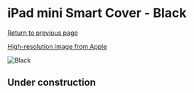 # iPad mini Smart Cover - Black

[Return to previous page](/ipad_mini)

[High-resolution image from Apple](https://store.storeimages.cdn-apple.com/8756/as-images.apple.com/is/MGNC2?wid=4500&hei=4500&fmt=png)

<div style="width: 512px"><img src="/almost_uncompressed/MGNC2.webp" alt="Black"></div>

## Under construction
